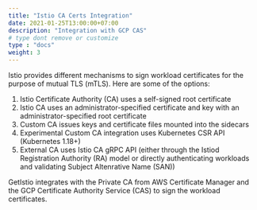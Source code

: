 ```yaml
---
title: "Istio CA Certs Integration"
date: 2021-01-25T13:00:00+07:00
description: "Integration with GCP CAS"
# type dont remove or customize
type : "docs"
weight: 3
---
```


Istio provides different mechanisms to sign workload certificates for the purpose of mutual TLS (mTLS). Here are some of the options:

1. Istio Certificate Authority (CA) uses a self-signed root certificate
1. Istio CA uses an administrator-specified certificate and key with an administrator-specified root certificate
1. Custom CA issues keys and certificate files mounted into the sidecars
1. Experimental Custom CA integration uses Kubernetes CSR API (Kubernetes 1.18+)
1. External CA uses Istio CA gRPC API (either through the Istiod Registration Authority (RA) model or directly authenticating workloads and validating Subject Altenrative Name (SAN))

GetIstio integrates with the Private CA from AWS Certificate Manager and the GCP Certificate Authority Service (CAS) to sign the workload certificates.
